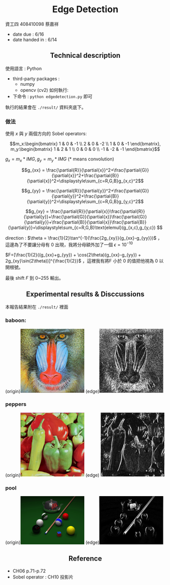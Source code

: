 # <center>Edge Detection</center>

資工四 408410098 蔡嘉祥

- date due : 6/16
- date handed in : 6/14
<div style="break-after: page; page-break-after: always;"></div>

## <center>Technical description</center>

使用語言 : Python
- third-party packages :
  - numpy 
  - opencv (cv2)
如何執行: 
- 下命令 : ```python edgedetection.py``` 即可

執行的結果會在 ```./result/``` 資料夾底下。

### 做法
使用 $x$ 與 $y$ 兩個方向的 Sobel operators:

$$m_x:\begin{bmatrix}
1 & 0 & -1 \\
2 & 0 & -2 \\
1 & 0 & -1
\end{bmatrix}, m_y:\begin{bmatrix}
1 & 2 & 1 \\
0 & 0 & 0 \\
-1 & -2 & -1
\end{bmatrix}$$

$g_x = m_x \ast IMG, g_y = m_y \ast IMG$ (* means convolution)

$$g_{xx} = \frac{\partial{R}}{\partial{x}}^2+\frac{\partial{G}}{\partial{x}}^2+\frac{\partial{B}}{\partial{x}}^2=\displaystyle\sum_{c=R,G,B}g_{x,c}^2$$

$$g_{yy} = \frac{\partial{R}}{\partial{y}}^2+\frac{\partial{G}}{\partial{y}}^2+\frac{\partial{B}}{\partial{y}}^2=\displaystyle\sum_{c=R,G,B}g_{y,c}^2$$

$$g_{xy} = \frac{\partial{R}}{\partial{x}}\frac{\partial{R}}{\partial{y}}+\frac{\partial{G}}{\partial{x}}\frac{\partial{G}}{\partial{y}}+\frac{\partial{B}}{\partial{x}}\frac{\partial{B}}{\partial{y}}=\displaystyle\sum_{c=R,G,B}\text{elemul}(g_{x,c},g_{y,c})
$$ 

direction : $\theta = \frac{1}{2}\tan^{-1}(\frac{2g_{xy}}{g_{xx}-g_{yy}})$ ，這邊為了不要讓分母有 0 出現，我將分母額外加了一個 $\epsilon = 10^{-10}$

$F=[\frac{1}{2}((g_{xx}+g_{yy}) + \cos(2\theta)(g_{xx}-g_{yy}) + 2g_{xy}\sin(2\theta))]^{\frac{1}{2}}$ ，這裡我有將F 小於 0 的值把他視為 0 以開根號。

最後 shift $F$ 到 0~255 輸出。

<div style="break-after: page; page-break-after: always;"></div>

## <center>Experimental results & Disccussions</center>

本報告結果附在 ```./result/``` 裡面

### baboon:
(origin)<img src="./HW4_test_image/baboon.png" width="40%"> (edge)<img src="./result/baboon.png" width="40%">

### peppers
(origin)<img src="./HW4_test_image/peppers.png" width="40%"> (edge) <img src="./result/peppers.png" width="40%">

### pool
(origin)<img src="./HW4_test_image/pool.png" width="40%">  (edge)<img src="./result/pool.png" width="40%">

## <center>Reference</center>

- CH06 p.71-p.72
- Sobel operator : CH10 投影片